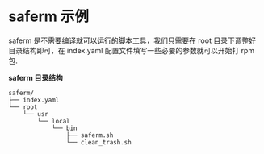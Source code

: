 # saferm 示例


saferm 是不需要编译就可以运行的脚本工具，我们只需要在 root 目录下调整好目录结构即可，在 index.yaml 配置文件填写一些必要的参数就可以开始打 rpm 包.


**saferm 目录结构**

```
saferm/
├── index.yaml
└── root
    └── usr
        └── local
            └── bin
                ├── saferm.sh
                └── clean_trash.sh
```
